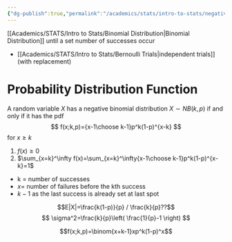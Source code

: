 ```yaml
---
{"dg-publish":true,"permalink":"/academics/stats/intro-to-stats/negative-binomial-distribution/","created":"2024-04-14T19:01:13.473-04:00","updated":"2025-07-07T17:21:02.413-04:00"}
---
```


[[Academics/STATS/Intro to Stats/Binomial Distribution\|Binomial Distribution]] until a set number of successes occur
- [[Academics/STATS/Intro to Stats/Bernoulli Trials\|independent trials]] (with replacement)
# Probability Distribution Function
A random variable $X$ has a negative binomial distribution $X\sim NB(k,p)$ if and only if it has the pdf
$$
f(x;k,p)={x-1\choose k-1}p^k(1-p)^{x-k}
$$
for $x\geq k$
1. $f(x)\geq 0$
2. $\sum_{x=k}^\infty f(x)=\sum_{x=k}^\infty{x-1\choose k-1}p^k(1-p)^{x-k}=1$

- k = number of successes
- $x=$ number of failures before the kth success
- $k-1$ as the last success is already set at last spot

$$E|X|=\frac{k(1-p)}{p} / \frac{k}{p}??$$
$$
\sigma^2=\frac{k}{p}\left( \frac{1}{p}-1 \right)
$$

$$f(x;k,p)=\binom{x+k-1}xp^k(1-p)^x$$
